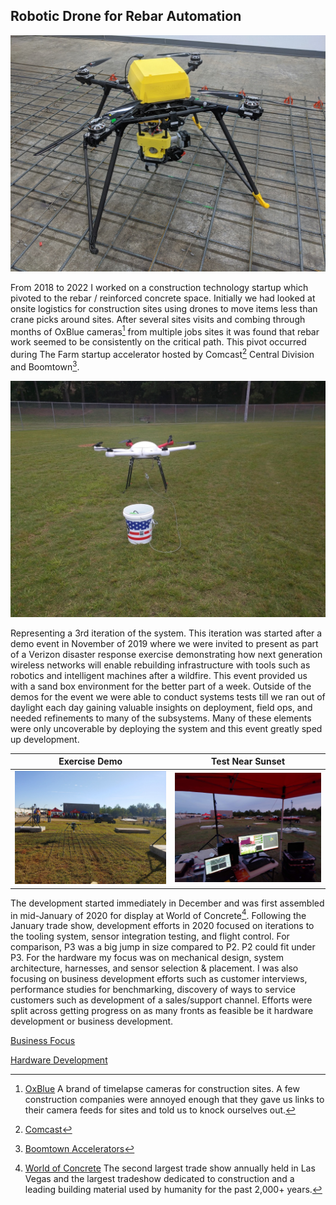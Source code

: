 ## Robotic Drone for Rebar Automation
![image_of_rebar_drone_indoors](images/rebar-drone-indoor-flight-test.jpg)

From 2018 to 2022 I worked on a construction technology startup which pivoted to the rebar / reinforced concrete space. Initially we had looked at onsite logistics for construction sites using drones to move items less than crane picks around sites. After several sites visits and combing through months of OxBlue cameras[^oxblue] from multiple jobs sites it was found that rebar work seemed to be consistently on the critical path. This pivot occurred during The Farm startup accelerator hosted by Comcast[^comcast] Central Division and Boomtown[^boomtown]. 

![image_of_logistics_drone](images/logistics-drone-demo.jpg)

Representing a 3rd iteration of the system. This iteration was started after a demo event in November of 2019 where we were invited to present as part of a Verizon disaster response exercise demonstrating how next generation wireless networks will enable rebuilding infrastructure with tools such as robotics and intelligent machines after a wildfire. This event provided us with a sand box environment for the better part of a week. Outside of the demos for the event we were able to conduct systems tests till we ran out of daylight each day gaining valuable insights on deployment, field ops, and needed refinements to many of the subsystems. Many of these elements were only uncoverable by deploying the system and this event greatly sped up development. 

| Exercise Demo | Test Near Sunset |
| :---: | :---: |
| ![image_of_demo](/images/rebar-drone-disaster-fire.jpg) | ![image_of_test_near_sunset](/images/rebar-drone-disaster-test.jpg) |

The development started immediately in December and was first assembled in mid-January of 2020 for display at World of Concrete[^woc]. Following the January trade show, development efforts in 2020 focused on iterations to the tooling system, sensor integration testing, and flight control. For comparison, P3 was a big jump in size compared to P2. P2 could fit under P3. For the hardware my focus was on mechanical design, system architecture, harnesses, and sensor selection & placement. I was also focusing on business development efforts such as customer interviews, performance studies for benchmarking, discovery of ways to service customers such as development of a sales/support channel.  Efforts were split across getting progress on as many fronts as feasible be it hardware development or business development.


[Business Focus](BusinessFocus.md)

[Hardware Development](HardwareDevelopment.md)


[^oxblue]: [OxBlue](https://www.oxblue.com/) A brand of timelapse cameras for construction sites. A few construction companies were annoyed enough that they gave us links to their camera feeds for sites and told us to knock ourselves out. 
[^woc]: [World of Concrete](https://www.worldofconcrete.com) The second largest trade show annually held in Las Vegas and the largest tradeshow dedicated to construction and a leading building material used by humanity for the past 2,000+ years. 
[^comcast]: [Comcast](https://corporate.comcast.com/)
[^boomtown]: [Boomtown Accelerators]( https://btinnovation.com/)
